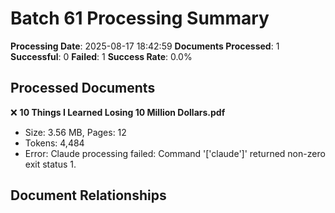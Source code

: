 # Batch 61 Processing Summary

**Processing Date**: 2025-08-17 18:42:59
**Documents Processed**: 1
**Successful**: 0
**Failed**: 1
**Success Rate**: 0.0%

## Processed Documents

❌ **10 Things I Learned Losing 10 Million Dollars.pdf**
   - Size: 3.56 MB, Pages: 12
   - Tokens: 4,484
   - Error: Claude processing failed: Command '['claude']' returned non-zero exit status 1.

## Document Relationships
